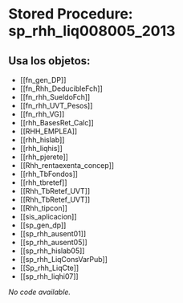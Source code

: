 # Stored Procedure: sp_rhh_liq008005_2013

## Usa los objetos:
- [[fn_gen_DP]]
- [[fn_Rhh_DeducibleFch]]
- [[fn_rhh_SueldoFch]]
- [[fn_rhh_UVT_Pesos]]
- [[fn_rhh_VG]]
- [[rhh_BasesRet_Calc]]
- [[RHH_EMPLEA]]
- [[rhh_hislab]]
- [[rhh_liqhis]]
- [[rhh_pjerete]]
- [[Rhh_rentaexenta_concep]]
- [[rhh_TbFondos]]
- [[rhh_tbretef]]
- [[Rhh_TbRetef_UVT]]
- [[Rhh_TbRetef_UVT]]
- [[Rhh_tipcon]]
- [[sis_aplicacion]]
- [[sp_gen_dp]]
- [[sp_rhh_ausent01]]
- [[sp_rhh_ausent05]]
- [[sp_rhh_hislab05]]
- [[sp_rhh_LiqConsVarPub]]
- [[Sp_rhh_LiqCte]]
- [[sp_rhh_liqhi07]]

*No code available.*
